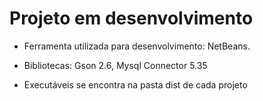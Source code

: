 # Projeto em desenvolvimento

- Ferramenta utilizada para desenvolvimento: NetBeans.
- Bibliotecas: Gson 2.6, Mysql Connector 5.35

- Executáveis se encontra na pasta dist de cada projeto
